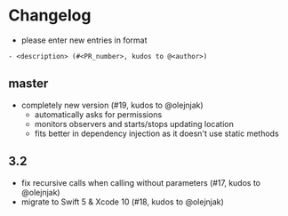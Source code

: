 # Changelog

- please enter new entries in format 

```
- <description> (#<PR_number>, kudos to @<author>)
```

## master

- completely new version (#19, kudos to @olejnjak)
  - automatically asks for permissions
  - monitors observers and starts/stops updating location
  - fits better in dependency injection as it doesn't use static methods

## 3.2

- fix recursive calls when calling without parameters (#17, kudos to @olejnjak)
- migrate to Swift 5 & Xcode 10 (#18, kudos to @olejnjak)
